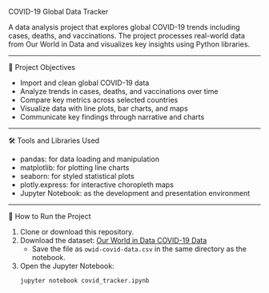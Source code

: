  COVID-19 Global Data Tracker

A data analysis project that explores global COVID-19 trends including cases, deaths, and vaccinations. The project processes real-world data from Our World in Data and visualizes key insights using Python libraries.

---

 🎯 Project Objectives

- Import and clean global COVID-19 data
- Analyze trends in cases, deaths, and vaccinations over time
- Compare key metrics across selected countries
- Visualize data with line plots, bar charts, and maps
- Communicate key findings through narrative and charts

---

 🛠️ Tools and Libraries Used

- pandas: for data loading and manipulation  
- matplotlib: for plotting line charts  
- seaborn: for styled statistical plots  
- plotly.express: for interactive choropleth maps  
- Jupyter Notebook: as the development and presentation environment

---

 🚀 How to Run the Project

1. Clone or download this repository.
2. Download the dataset: [Our World in Data COVID-19 Data](https://ourworldindata.org/covid-data)  
   - Save the file as `owid-covid-data.csv` in the same directory as the notebook.
3. Open the Jupyter Notebook:  
   ```bash
   jupyter notebook covid_tracker.ipynb
